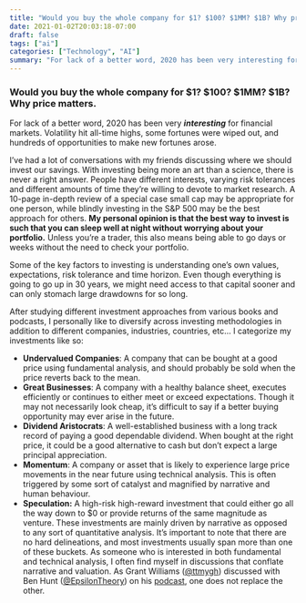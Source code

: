 ```yaml
---
title: "Would you buy the whole company for $1? $100? $1MM? $1B? Why price matters."
date: 2021-01-02T20:03:18-07:00
draft: false
tags: ["ai"]
categories: ["Technology", "AI"]
summary: "For lack of a better word, 2020 has been very interesting for financial markets. Volatility hit all-time highs, some fortunes were wiped…"
---
```


### Would you buy the whole company for $1? $100? $1MM? $1B? Why price matters.

For lack of a better word, 2020 has been very ***interesting*** for financial markets. Volatility hit all-time highs, some fortunes were wiped out, and hundreds of opportunities to make new fortunes arose.

I’ve had a lot of conversations with my friends discussing where we should invest our savings. With investing being more an art than a science, there is never a right answer. People have different interests, varying risk tolerances and different amounts of time they’re willing to devote to market research. A 10-page in-depth review of a special case small cap may be appropriate for one person, while blindly investing in the S&P 500 may be the best approach for others. **My personal opinion is that the best way to invest is such that you can sleep well at night without worrying about your portfolio.** Unless you’re a trader, this also means being able to go days or weeks without the need to check your portfolio.

Some of the key factors to investing is understanding one’s own values, expectations, risk tolerance and time horizon. Even though everything is going to go up in 30 years, we might need access to that capital sooner and can only stomach large drawdowns for so long.

After studying different investment approaches from various books and podcasts, I personally like to diversify across investing methodologies in addition to different companies, industries, countries, etc… I categorize my investments like so:

- **Undervalued Companies**: A company that can be bought at a good price using fundamental analysis, and should probably be sold when the price reverts back to the mean.
- **Great Businesses**: A company with a healthy balance sheet, executes efficiently or continues to either meet or exceed expectations. Though it may not necessarily look cheap, it’s difficult to say if a better buying opportunity may ever arise in the future.
- **Dividend Aristocrats**: A well-established business with a long track record of paying a good dependable dividend. When bought at the right price, it could be a good alternative to cash but don’t expect a large principal appreciation.
- **Momentum**: A company or asset that is likely to experience large price movements in the near future using technical analysis. This is often triggered by some sort of catalyst and magnified by narrative and human behaviour.
- **Speculation:** A high-risk high-reward investment that could either go all the way down to $0 or provide returns of the same magnitude as venture. These investments are mainly driven by narrative as opposed to any sort of quantitative analysis.
It’s important to note that there are no hard delineations, and most investments usually span more than one of these buckets. As someone who is interested in both fundamental and technical analysis, I often find myself in discussions that conflate narrative and valuation. As Grant Williams ([@ttmygh](http://twitter.com/ttmygh)) discussed with Ben Hunt ([@EpsilonTheory](http://twitter.com/EpsilonTheory)) on his [podcast](https://twitter.com/ttmygh/status/1262795335145005057), one does not replace the other.
